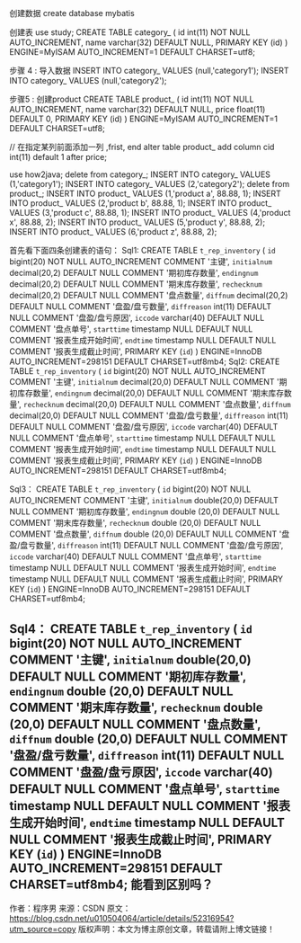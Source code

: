 创建数据
	create database mybatis



创建表
	use study;
	CREATE TABLE category_ (
  		id int(11) NOT NULL AUTO_INCREMENT,
  		name varchar(32) DEFAULT NULL,
  		PRIMARY KEY (id)
	) ENGINE=MyISAM AUTO_INCREMENT=1 DEFAULT CHARSET=utf8;



 步骤 4 : 导入数据
	INSERT INTO category_ VALUES (null,'category1');
	INSERT INTO category_ VALUES (null,'category2');
	

步骤5 : 创建product
CREATE TABLE product_ (
  		id int(11) NOT NULL AUTO_INCREMENT,
  		name varchar(32) DEFAULT NULL,
  		price float(11) DEFAULT 0,
  		PRIMARY KEY (id)
	) ENGINE=MyISAM AUTO_INCREMENT=1 DEFAULT CHARSET=utf8;

// 在指定某列前面添加一列 ,frist, end
alter table product_ add column cid int(11) default 1 after price;

use how2java;
delete from category_;
INSERT INTO category_ VALUES (1,'category1');
INSERT INTO category_ VALUES (2,'category2');
delete from product_;
INSERT INTO product_ VALUES (1,'product a', 88.88, 1);
INSERT INTO product_ VALUES (2,'product b', 88.88, 1);
INSERT INTO product_ VALUES (3,'product c', 88.88, 1);
INSERT INTO product_ VALUES (4,'product x', 88.88, 2);
INSERT INTO product_ VALUES (5,'product y', 88.88, 2);
INSERT INTO product_ VALUES (6,'product z', 88.88, 2);





<!--SQL语句-->
首先看下面四条创建表的语句：
Sql1:
CREATE TABLE `t_rep_inventory` (
  `id` bigint(20) NOT NULL AUTO_INCREMENT COMMENT '主键',
  `initialnum` decimal(20,2) DEFAULT NULL COMMENT '期初库存数量',
  `endingnum` decimal(20,2) DEFAULT NULL COMMENT '期末库存数量',
  `rechecknum` decimal(20,2) DEFAULT NULL COMMENT '盘点数量',
  `diffnum` decimal(20,2) DEFAULT NULL COMMENT '盘盈/盘亏数量',
  `diffreason` int(11) DEFAULT NULL COMMENT '盘盈/盘亏原因',
  `iccode` varchar(40) DEFAULT NULL COMMENT '盘点单号',
  `starttime` timestamp NULL DEFAULT NULL COMMENT '报表生成开始时间',
  `endtime` timestamp NULL DEFAULT NULL COMMENT '报表生成截止时间',
  PRIMARY KEY (`id`)
) ENGINE=InnoDB AUTO_INCREMENT=298151 DEFAULT CHARSET=utf8mb4;
Sql2:
CREATE TABLE `t_rep_inventory` (
  `id` bigint(20) NOT NULL AUTO_INCREMENT COMMENT '主键',
  `initialnum` decimal(20,0) DEFAULT NULL COMMENT '期初库存数量',
  `endingnum` decimal(20,0) DEFAULT NULL COMMENT '期末库存数量',
  `rechecknum` decimal(20,0) DEFAULT NULL COMMENT '盘点数量',
  `diffnum` decimal(20,0) DEFAULT NULL COMMENT '盘盈/盘亏数量',
  `diffreason` int(11) DEFAULT NULL COMMENT '盘盈/盘亏原因',
  `iccode` varchar(40) DEFAULT NULL COMMENT '盘点单号',
  `starttime` timestamp NULL DEFAULT NULL COMMENT '报表生成开始时间',
  `endtime` timestamp NULL DEFAULT NULL COMMENT '报表生成截止时间',
  PRIMARY KEY (`id`)
) ENGINE=InnoDB AUTO_INCREMENT=298151 DEFAULT CHARSET=utf8mb4;

Sql3：
CREATE TABLE `t_rep_inventory` (
  `id` bigint(20) NOT NULL AUTO_INCREMENT COMMENT '主键',
  `initialnum` double(20,0) DEFAULT NULL COMMENT '期初库存数量',
  `endingnum` double (20,0) DEFAULT NULL COMMENT '期末库存数量',
  `rechecknum` double (20,0) DEFAULT NULL COMMENT '盘点数量',
  `diffnum` double (20,0) DEFAULT NULL COMMENT '盘盈/盘亏数量',
  `diffreason` int(11) DEFAULT NULL COMMENT '盘盈/盘亏原因',
  `iccode` varchar(40) DEFAULT NULL COMMENT '盘点单号',
  `starttime` timestamp NULL DEFAULT NULL COMMENT '报表生成开始时间',
  `endtime` timestamp NULL DEFAULT NULL COMMENT '报表生成截止时间',
  PRIMARY KEY (`id`)
) ENGINE=InnoDB AUTO_INCREMENT=298151 DEFAULT CHARSET=utf8mb4;

Sql4：
CREATE TABLE `t_rep_inventory` (
  `id` bigint(20) NOT NULL AUTO_INCREMENT COMMENT '主键',
  `initialnum` double(20,0) DEFAULT NULL COMMENT '期初库存数量',
  `endingnum` double (20,0) DEFAULT NULL COMMENT '期末库存数量',
  `rechecknum` double (20,0) DEFAULT NULL COMMENT '盘点数量',
  `diffnum` double (20,0) DEFAULT NULL COMMENT '盘盈/盘亏数量',
  `diffreason` int(11) DEFAULT NULL COMMENT '盘盈/盘亏原因',
  `iccode` varchar(40) DEFAULT NULL COMMENT '盘点单号',
  `starttime` timestamp NULL DEFAULT NULL COMMENT '报表生成开始时间',
  `endtime` timestamp NULL DEFAULT NULL COMMENT '报表生成截止时间',
  PRIMARY KEY (`id`)
) ENGINE=InnoDB AUTO_INCREMENT=298151 DEFAULT CHARSET=utf8mb4;
能看到区别吗？
--------------------- 
作者：程序男 
来源：CSDN 
原文：https://blog.csdn.net/u010504064/article/details/52316954?utm_source=copy 
版权声明：本文为博主原创文章，转载请附上博文链接！